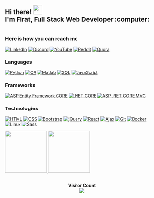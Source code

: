 <div style="display: flex; align-items: center;">
  <div>
    <h2>Hi there! <img src="https://user-images.githubusercontent.com/42378118/110234147-e3259600-7f4e-11eb-95be-0c4047144dea.gif" width="30"><br>
      I'm Firat, Full Stack Web Developer :computer:
    </h2> 
  </div> 
</div>

### Here is how you can reach me
[![LinkedIn](https://img.shields.io/badge/LinkedIn-blue?style=for-the-badge&logo=linkedin)](https://linkedin.com/in/firatbezir)
[![Discord](https://img.shields.io/badge/-Discord-yellowgreen?style=for-the-badge&logo=Discord)](https://discord.gg/1120715711820603392)
[![YouTube](https://img.shields.io/badge/YouTube-red?style=for-the-badge&logo=YouTube)](https://www.youtube.com/channel/UCNZltaZhNQa2IYBAC5smrMA)
[![Reddit](https://img.shields.io/badge/-Reddit-lightblue?style=for-the-badge&logo=reddit)](https://www.reddit.com/user/greemLeaf)
[![Quora](https://img.shields.io/badge/Quora-red?style=for-the-badge)](https://www.quora.com/profile/F%C4%B1rat-Bezir)

### Languages
[![Python](https://img.shields.io/badge/-Python-e6e321?style=for-the-badge&logo=Python)](https://github.com/firatbezir)
[![C#](https://img.shields.io/badge/-C%23-8A2BE2?style=for-the-badge&logo=C%20Sharp&logoColor=239120)](https://github.com/firatbezir)
[![Matlab](https://img.shields.io/badge/-Matlab-CD5B45?style=for-the-badge&logo=Matlab&logoColor=0076A8)](https://github.com/firatbezir)
[![SQL](https://img.shields.io/badge/-SQL-218be6?style=for-the-badge&logo=MySQL&logoColor=eb8f3e)](https://github.com/firatbezir)
[![JavaScript](https://img.shields.io/badge/-JavaScript-F0FFFF?style=for-the-badge&logo=JavaScript)](https://github.com/firatbezir)

### Frameworks
[![ASP Entity Framework CORE](https://img.shields.io/badge/-ASP%20Entity%20Framework%20CORE-9932CC?style=for-the-badge&logo=.NET&logoColor=512BD4)](https://github.com/firatbezir)
[![.NET CORE](https://img.shields.io/badge/-.NET%20CORE-9932CC?style=for-the-badge&logo=.NET&logoColor=512BD4)](https://github.com/firatbezir)
[![ASP .NET CORE MVC](https://img.shields.io/badge/-ASP%20.NET%20CORE%20MVC-9932CC?style=for-the-badge&logo=.NET&logoColor=512BD4)](https://github.com/firatbezir)

### Technologies
[![HTML](https://img.shields.io/badge/-HTML-F0FFFF?style=for-the-badge&logo=html5)](https://github.com/firatbezir)
[![CSS](https://img.shields.io/badge/-CSS-F0FFFF?style=for-the-badge&logo=css3&logoColor=1572B6)](https://github.com/firatbezir)
[![Bootstrap](https://img.shields.io/badge/-Bootstrap-F0FFFF?style=for-the-badge&logo=Bootstrap)](https://github.com/firatbezir)
[![jQuery](https://img.shields.io/badge/-jQuery-FFF8DC?style=for-the-badge&logo=jQuery&logoColor=0769AD)](https://github.com/firatbezir)
[![React](https://img.shields.io/badge/-React-FFF8DC?style=for-the-badge&logo=React)](https://github.com/firatbezir)
[![Ajax](https://img.shields.io/badge/-Ajax-FFB90F?style=for-the-badge&logo=Ajax&logoColor=0098E4)](https://github.com/firatbezir)
[![Git](https://img.shields.io/badge/-Git-F0FFFF?style=for-the-badge&logo=Git)](https://github.com/firatbezir)
[![Docker](https://img.shields.io/badge/-Docker-F0FFFF?style=for-the-badge&logo=Docker)](https://github.com/firatbezir)
[![Linux](https://img.shields.io/badge/-Linux-F0FFFF?style=for-the-badge&logo=Linux&logoColor=FCC624)](https://github.com/firatbezir)
[![Sass](https://img.shields.io/badge/-Sass-F0FFFF?style=for-the-badge&logo=sass&logoColor=CC6699)](https://github.com/firatbezir)

<a href="https://github.com/firatbezir">
  <img height="137px" src="https://github-readme-stats.vercel.app/api?username=firatbezir&hide_title=true&hide_border=true&show_icons=true&include_all_commits=true&count_private=true&line_height=21&text_color=000&icon_color=000&bg_color=0,ea6161,ffc64d,fffc4d,52fa5a&theme=graywhite"/>  
</a>

<a href="https://github.com/firatbezir">
  <img height="137px" src="https://github-readme-stats.vercel.app/api/top-langs/?username=firatbezir&hide_title=true&hide_border=true&layout=compact&langs_count=6&text_color=000&icon_color=fff&bg_color=0,52fa5a,4dfcff,c64dff&theme=graywhite" />
</a>

<br>
<br>
<p align="center"> 
  <strong>Visitor Count</strong>
  <br>
  <a href="[https://github.com/firatbezir]">
    <img src="https://profile-counter.glitch.me/firatbezir/count.svg" />
  </a>
</p>

